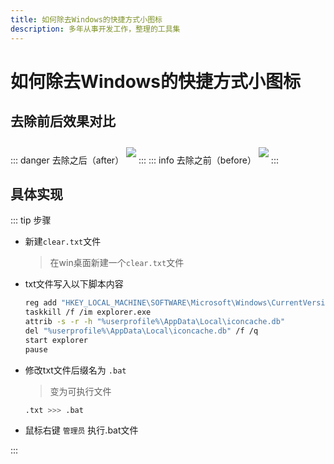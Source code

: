 ```yaml
---
title: 如何除去Windows的快捷方式小图标
description: 多年从事开发工作，整理的工具集
---
```


# 如何除去Windows的快捷方式小图标

## 去除前后效果对比
::: danger 去除之后（after）
<image src="https://www.jwblog.cn/images/pc/blog/update-after.jpg" class="show-img" />
:::
::: info 去除之前（before）
<image src="https://www.jwblog.cn/images/pc/blog/update-before.jpg" class="show-img" />
:::

## 具体实现
::: tip 步骤
- 新建`clear.txt`文件

    > 在win桌面新建一个`clear.txt`文件

- txt文件写入以下脚本内容

    ```bash
    reg add "HKEY_LOCAL_MACHINE\SOFTWARE\Microsoft\Windows\CurrentVersion\Explorer\Shell Icons" /v 29 /d "%systemroot%\system32\imageres.dll,197" /t reg_sz /f
    taskkill /f /im explorer.exe
    attrib -s -r -h "%userprofile%\AppData\Local\iconcache.db"
    del "%userprofile%\AppData\Local\iconcache.db" /f /q
    start explorer
    pause
    ```

- 修改txt文件后缀名为 `.bat`

    > 变为可执行文件

    ```bash
    .txt >>> .bat
    ```

- 鼠标右键 `管理员` 执行.bat文件

:::

<style lang="scss" scoped>
.show-img {
    margin: 10px 0;
}
</style>
